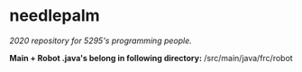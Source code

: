 # needlepalm
*2020 repository for 5295's programming people.*

**Main + Robot .java's belong in following directory:** <project-name>/src/main/java/frc/robot
